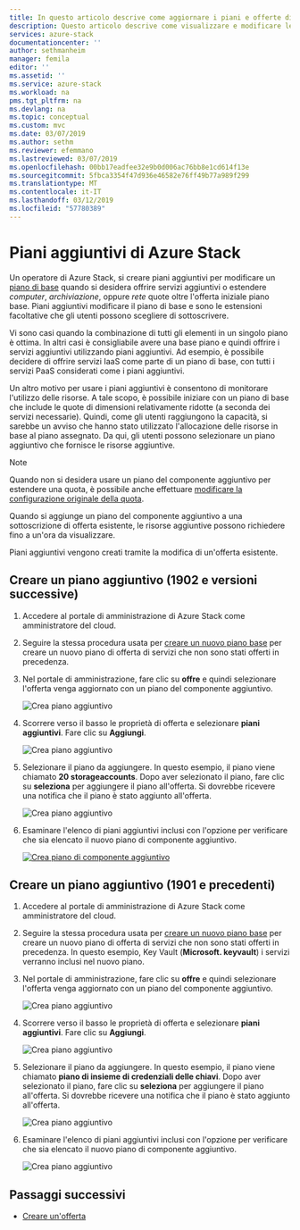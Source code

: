 ```yaml
---
title: In questo articolo descrive come aggiornare i piani e offerte di Azure Stack | Microsoft Docs
description: Questo articolo descrive come visualizzare e modificare le offerte di Azure Stack e i piani esistenti.
services: azure-stack
documentationcenter: ''
author: sethmanheim
manager: femila
editor: ''
ms.assetid: ''
ms.service: azure-stack
ms.workload: na
pms.tgt_pltfrm: na
ms.devlang: na
ms.topic: conceptual
ms.custom: mvc
ms.date: 03/07/2019
ms.author: sethm
ms.reviewer: efemmano
ms.lastreviewed: 03/07/2019
ms.openlocfilehash: 00bb17eadfee32e9b0d006ac76bb8e1cd614f13e
ms.sourcegitcommit: 5fbca3354f47d936e46582e76ff49b77a989f299
ms.translationtype: MT
ms.contentlocale: it-IT
ms.lasthandoff: 03/12/2019
ms.locfileid: "57780389"
---
```

# <a name="azure-stack-add-on-plans"></a>Piani aggiuntivi di Azure Stack

Un operatore di Azure Stack, si creare piani aggiuntivi per modificare un [piano di base](azure-stack-create-plan.md) quando si desidera offrire servizi aggiuntivi o estendere *computer*, *archiviazione*, oppure *rete* quote oltre l'offerta iniziale piano base. Piani aggiuntivi modificare il piano di base e sono le estensioni facoltative che gli utenti possono scegliere di sottoscrivere.

Vi sono casi quando la combinazione di tutti gli elementi in un singolo piano è ottima. In altri casi è consigliabile avere una base piano e quindi offrire i servizi aggiuntivi utilizzando piani aggiuntivi. Ad esempio, è possibile decidere di offrire servizi IaaS come parte di un piano di base, con tutti i servizi PaaS considerati come i piani aggiuntivi.

Un altro motivo per usare i piani aggiuntivi è consentono di monitorare l'utilizzo delle risorse. A tale scopo, è possibile iniziare con un piano di base che include le quote di dimensioni relativamente ridotte (a seconda dei servizi necessarie). Quindi, come gli utenti raggiungono la capacità, si sarebbe un avviso che hanno stato utilizzato l'allocazione delle risorse in base al piano assegnato. Da qui, gli utenti possono selezionare un piano aggiuntivo che fornisce le risorse aggiuntive.

> [!NOTE]
> Quando non si desidera usare un piano del componente aggiuntivo per estendere una quota, è possibile anche effettuare [modificare la configurazione originale della quota](azure-stack-quota-types.md#edit-a-quota).

Quando si aggiunge un piano del componente aggiuntivo a una sottoscrizione di offerta esistente, le risorse aggiuntive possono richiedere fino a un'ora da visualizzare.

Piani aggiuntivi vengono creati tramite la modifica di un'offerta esistente.

## <a name="create-an-add-on-plan-1902-and-later"></a>Creare un piano aggiuntivo (1902 e versioni successive)

1. Accedere al portale di amministrazione di Azure Stack come amministratore del cloud.
2. Seguire la stessa procedura usata per [creare un nuovo piano base](azure-stack-create-plan.md) per creare un nuovo piano di offerta di servizi che non sono stati offerti in precedenza.
3. Nel portale di amministrazione, fare clic su **offre** e quindi selezionare l'offerta venga aggiornato con un piano del componente aggiuntivo.

   ![Crea piano aggiuntivo](media/create-add-on-plan/add-on1.png)

4. Scorrere verso il basso le proprietà di offerta e selezionare **piani aggiuntivi**. Fare clic su **Aggiungi**.

    ![Crea piano aggiuntivo](media/create-add-on-plan/add-on2.png)

5. Selezionare il piano da aggiungere. In questo esempio, il piano viene chiamato **20 storageaccounts**. Dopo aver selezionato il piano, fare clic su **seleziona** per aggiungere il piano all'offerta. Si dovrebbe ricevere una notifica che il piano è stato aggiunto all'offerta.

    ![Crea piano aggiuntivo](media/create-add-on-plan/add-on3.png)

6. Esaminare l'elenco di piani aggiuntivi inclusi con l'opzione per verificare che sia elencato il nuovo piano di componente aggiuntivo.

    [![Crea piano di componente aggiuntivo](media/create-add-on-plan/add-on4.png "crea piano di componente aggiuntivo")](media/create-add-on-plan/add-on4lg.png#lightbox)

## <a name="create-an-add-on-plan-1901-and-earlier"></a>Creare un piano aggiuntivo (1901 e precedenti)

1. Accedere al portale di amministrazione di Azure Stack come amministratore del cloud.
2. Seguire la stessa procedura usata per [creare un nuovo piano base](azure-stack-create-plan.md) per creare un nuovo piano di offerta di servizi che non sono stati offerti in precedenza. In questo esempio, Key Vault (**Microsoft. keyvault**) i servizi verranno inclusi nel nuovo piano.
3. Nel portale di amministrazione, fare clic su **offre** e quindi selezionare l'offerta venga aggiornato con un piano del componente aggiuntivo.

   ![Crea piano aggiuntivo](media/create-add-on-plan/1.PNG)

4. Scorrere verso il basso le proprietà di offerta e selezionare **piani aggiuntivi**. Fare clic su **Aggiungi**.

    ![Crea piano aggiuntivo](media/create-add-on-plan/2.PNG)

5. Selezionare il piano da aggiungere. In questo esempio, il piano viene chiamato **piano di insieme di credenziali delle chiavi**. Dopo aver selezionato il piano, fare clic su **seleziona** per aggiungere il piano all'offerta. Si dovrebbe ricevere una notifica che il piano è stato aggiunto all'offerta.

    ![Crea piano aggiuntivo](media/create-add-on-plan/3.PNG)

6. Esaminare l'elenco di piani aggiuntivi inclusi con l'opzione per verificare che sia elencato il nuovo piano di componente aggiuntivo.

    ![Crea piano aggiuntivo](media/create-add-on-plan/4.PNG)

## <a name="next-steps"></a>Passaggi successivi

* [Creare un'offerta](azure-stack-create-offer.md)